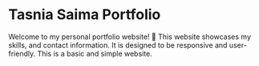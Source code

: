 # Tasnia Saima Portfolio
Welcome to my personal portfolio website! 🌟
This website showcases my skills, and contact information. It is designed to be responsive and user-friendly.
This is a basic and simple website.

